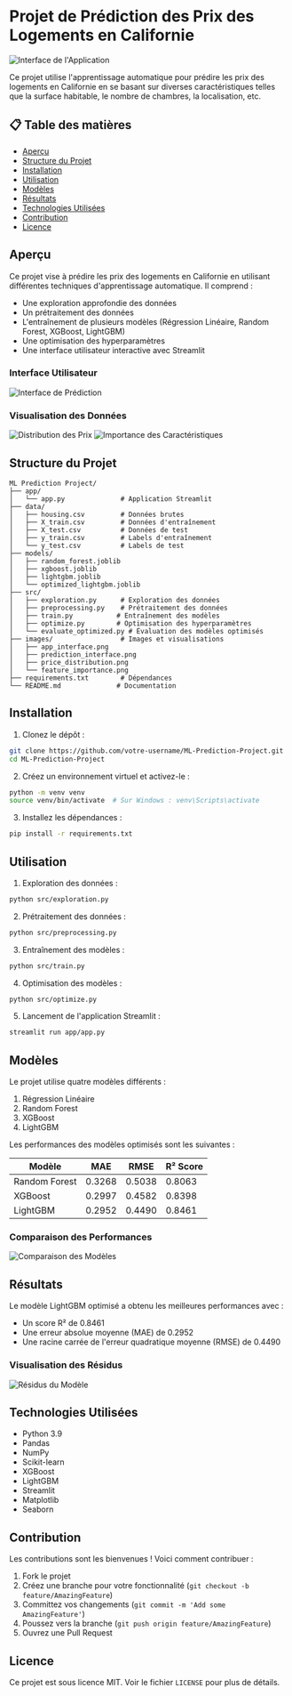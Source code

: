 # Projet de Prédiction des Prix des Logements en Californie

![Interface de l'Application](images/app_interface.png)

Ce projet utilise l'apprentissage automatique pour prédire les prix des logements en Californie en se basant sur diverses caractéristiques telles que la surface habitable, le nombre de chambres, la localisation, etc.

## 📋 Table des matières
- [Aperçu](#aperçu)
- [Structure du Projet](#structure-du-projet)
- [Installation](#installation)
- [Utilisation](#utilisation)
- [Modèles](#modèles)
- [Résultats](#résultats)
- [Technologies Utilisées](#technologies-utilisées)
- [Contribution](#contribution)
- [Licence](#licence)

## Aperçu

Ce projet vise à prédire les prix des logements en Californie en utilisant différentes techniques d'apprentissage automatique. Il comprend :
- Une exploration approfondie des données
- Un prétraitement des données
- L'entraînement de plusieurs modèles (Régression Linéaire, Random Forest, XGBoost, LightGBM)
- Une optimisation des hyperparamètres
- Une interface utilisateur interactive avec Streamlit

### Interface Utilisateur
![Interface de Prédiction](images/prediction_interface.png)

### Visualisation des Données
![Distribution des Prix](images/price_distribution.png)
![Importance des Caractéristiques](images/feature_importance.png)

## Structure du Projet

```
ML Prediction Project/
├── app/
│   └── app.py              # Application Streamlit
├── data/
│   ├── housing.csv         # Données brutes
│   ├── X_train.csv         # Données d'entraînement
│   ├── X_test.csv          # Données de test
│   ├── y_train.csv         # Labels d'entraînement
│   └── y_test.csv          # Labels de test
├── models/
│   ├── random_forest.joblib
│   ├── xgboost.joblib
│   ├── lightgbm.joblib
│   └── optimized_lightgbm.joblib
├── src/
│   ├── exploration.py      # Exploration des données
│   ├── preprocessing.py    # Prétraitement des données
│   ├── train.py           # Entraînement des modèles
│   ├── optimize.py        # Optimisation des hyperparamètres
│   └── evaluate_optimized.py # Évaluation des modèles optimisés
├── images/                 # Images et visualisations
│   ├── app_interface.png
│   ├── prediction_interface.png
│   ├── price_distribution.png
│   └── feature_importance.png
├── requirements.txt        # Dépendances
└── README.md              # Documentation
```

## Installation

1. Clonez le dépôt :
```bash
git clone https://github.com/votre-username/ML-Prediction-Project.git
cd ML-Prediction-Project
```

2. Créez un environnement virtuel et activez-le :
```bash
python -m venv venv
source venv/bin/activate  # Sur Windows : venv\Scripts\activate
```

3. Installez les dépendances :
```bash
pip install -r requirements.txt
```

## Utilisation

1. Exploration des données :
```bash
python src/exploration.py
```

2. Prétraitement des données :
```bash
python src/preprocessing.py
```

3. Entraînement des modèles :
```bash
python src/train.py
```

4. Optimisation des modèles :
```bash
python src/optimize.py
```

5. Lancement de l'application Streamlit :
```bash
streamlit run app/app.py
```

## Modèles

Le projet utilise quatre modèles différents :
1. Régression Linéaire
2. Random Forest
3. XGBoost
4. LightGBM

Les performances des modèles optimisés sont les suivantes :

| Modèle | MAE | RMSE | R² Score |
|--------|-----|------|----------|
| Random Forest | 0.3268 | 0.5038 | 0.8063 |
| XGBoost | 0.2997 | 0.4582 | 0.8398 |
| LightGBM | 0.2952 | 0.4490 | 0.8461 |

### Comparaison des Performances
![Comparaison des Modèles](images/model_comparison.png)

## Résultats

Le modèle LightGBM optimisé a obtenu les meilleures performances avec :
- Un score R² de 0.8461
- Une erreur absolue moyenne (MAE) de 0.2952
- Une racine carrée de l'erreur quadratique moyenne (RMSE) de 0.4490

### Visualisation des Résidus
![Résidus du Modèle](images/residuals.png)

## Technologies Utilisées

- Python 3.9
- Pandas
- NumPy
- Scikit-learn
- XGBoost
- LightGBM
- Streamlit
- Matplotlib
- Seaborn

## Contribution

Les contributions sont les bienvenues ! Voici comment contribuer :

1. Fork le projet
2. Créez une branche pour votre fonctionnalité (`git checkout -b feature/AmazingFeature`)
3. Committez vos changements (`git commit -m 'Add some AmazingFeature'`)
4. Poussez vers la branche (`git push origin feature/AmazingFeature`)
5. Ouvrez une Pull Request

## Licence

Ce projet est sous licence MIT. Voir le fichier `LICENSE` pour plus de détails. 